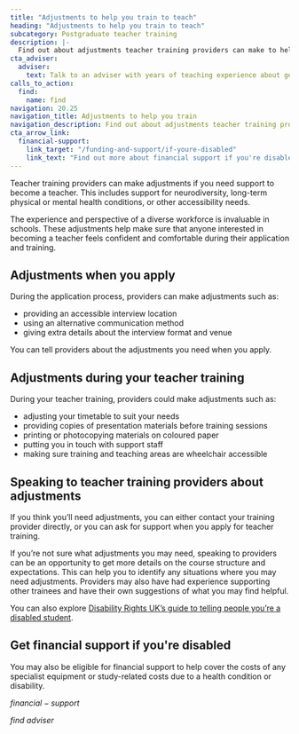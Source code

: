 ```yaml
---
title: "Adjustments to help you train to teach"
heading: "Adjustments to help you train to teach"
subcategory: Postgraduate teacher training
description: |-
  Find out about adjustments teacher training providers can make to help you train.
cta_adviser:
  adviser:
    text: Talk to an adviser with years of teaching experience about getting adjustments to help you become a teacher. Chat by phone, text or email, as little or as often as you need.
calls_to_action:
  find:
    name: find
navigation: 20.25
navigation_title: Adjustments to help you train
navigation_description: Find out about adjustments teacher training providers can make to help you train.
cta_arrow_link:
  financial-support:
    link_target: "/funding-and-support/if-youre-disabled"
    link_text: "Find out more about financial support if you're disabled"
---
```


Teacher training providers can make adjustments if you need support to become a teacher. This includes support for neurodiversity, long-term physical or mental health conditions, or other accessibility needs.

The experience and perspective of a diverse workforce is invaluable in schools. These adjustments help make sure that anyone interested in becoming a teacher feels confident and comfortable during their application and training.

## Adjustments when you apply 

During the application process, providers can make adjustments such as: 

* providing an accessible interview location  
* using an alternative communication method 
* giving extra details about the interview format and venue

You can tell providers about the adjustments you need when you apply. 

## Adjustments during your teacher training 

During your teacher training, providers could make adjustments such as: 

* adjusting your timetable to suit your needs 
* providing copies of presentation materials before training sessions 
* printing or photocopying materials on coloured paper 
* putting you in touch with support staff 
* making sure training and teaching areas are wheelchair accessible 

## Speaking to teacher training providers about adjustments 

If you think you’ll need adjustments, you can either contact your training provider directly, or you can ask for support when you apply for teacher training. 

If you’re not sure what adjustments you may need, speaking to providers can be an opportunity to get more details on the course structure and expectations. This can help you to identify any situations where you may need adjustments. Providers may also have had experience supporting other trainees and have their own suggestions of what you may find helpful.  

You can also explore [Disability Rights UK’s guide to telling people you’re a disabled student](https://www.disabilityrightsuk.org/resources/telling-people-you%E2%80%99re-disabled-clear-and-easy-guide-students).  

## Get financial support if you're disabled

You may also be eligible for financial support to help cover the costs of any specialist equipment or study-related costs due to a health condition or disability.

$financial-support$

$find$
$adviser$
